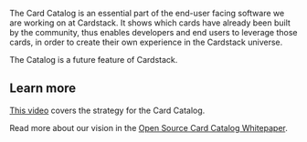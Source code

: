 The Card Catalog is an essential part of the end-user facing software we are working on at Cardstack. It shows which cards have already been built by the community, thus enables developers and end users to leverage those cards, in order to create their own experience in the Cardstack universe.

The Catalog is a future feature of Cardstack. 

## Learn more

[This video](https://medium.com/cardstack/building-the-card-catalog-bf034445d05e) covers the strategy for the Card Catalog.

Read more about our vision in the [Open Source Card Catalog Whitepaper](https://cardstack.com/whitepaper/architecture/open-source-card-catalog/).
